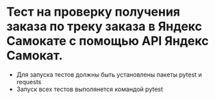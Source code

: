﻿# Тест на проверку получения заказа по треку заказа в Яндекс Самокате с помощью API Яндекс Самокат.
- Для запуска тестов должны быть установлены пакеты pytest и requests
- Запуск всех тестов выполянется командой pytest
